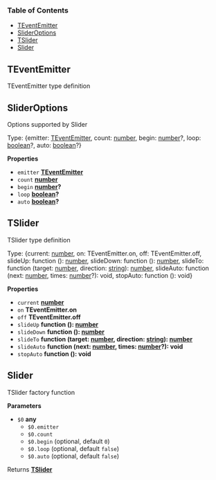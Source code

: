 <!-- Generated by documentation.js. Update this documentation by updating the source code. -->

### Table of Contents

-   [TEventEmitter](#teventemitter)
-   [SliderOptions](#slideroptions)
-   [TSlider](#tslider)
-   [Slider](#slider)

## TEventEmitter

TEventEmitter type definition

## SliderOptions

Options supported by Slider

Type: {emitter: [TEventEmitter](#teventemitter), count: [number](https://developer.mozilla.org/en-US/docs/Web/JavaScript/Reference/Global_Objects/Number), begin: [number](https://developer.mozilla.org/en-US/docs/Web/JavaScript/Reference/Global_Objects/Number)?, loop: [boolean](https://developer.mozilla.org/en-US/docs/Web/JavaScript/Reference/Global_Objects/Boolean)?, auto: [boolean](https://developer.mozilla.org/en-US/docs/Web/JavaScript/Reference/Global_Objects/Boolean)?}

**Properties**

-   `emitter` **[TEventEmitter](#teventemitter)** 
-   `count` **[number](https://developer.mozilla.org/en-US/docs/Web/JavaScript/Reference/Global_Objects/Number)** 
-   `begin` **[number](https://developer.mozilla.org/en-US/docs/Web/JavaScript/Reference/Global_Objects/Number)?** 
-   `loop` **[boolean](https://developer.mozilla.org/en-US/docs/Web/JavaScript/Reference/Global_Objects/Boolean)?** 
-   `auto` **[boolean](https://developer.mozilla.org/en-US/docs/Web/JavaScript/Reference/Global_Objects/Boolean)?** 

## TSlider

TSlider type definition

Type: {current: [number](https://developer.mozilla.org/en-US/docs/Web/JavaScript/Reference/Global_Objects/Number), on: TEventEmitter.on, off: TEventEmitter.off, slideUp: function (): [number](https://developer.mozilla.org/en-US/docs/Web/JavaScript/Reference/Global_Objects/Number), slideDown: function (): [number](https://developer.mozilla.org/en-US/docs/Web/JavaScript/Reference/Global_Objects/Number), slideTo: function (target: [number](https://developer.mozilla.org/en-US/docs/Web/JavaScript/Reference/Global_Objects/Number), direction: [string](https://developer.mozilla.org/en-US/docs/Web/JavaScript/Reference/Global_Objects/String)): [number](https://developer.mozilla.org/en-US/docs/Web/JavaScript/Reference/Global_Objects/Number), slideAuto: function (next: [number](https://developer.mozilla.org/en-US/docs/Web/JavaScript/Reference/Global_Objects/Number), times: [number](https://developer.mozilla.org/en-US/docs/Web/JavaScript/Reference/Global_Objects/Number)?): void, stopAuto: function (): void}

**Properties**

-   `current` **[number](https://developer.mozilla.org/en-US/docs/Web/JavaScript/Reference/Global_Objects/Number)** 
-   `on` **TEventEmitter.on** 
-   `off` **TEventEmitter.off** 
-   `slideUp` **function (): [number](https://developer.mozilla.org/en-US/docs/Web/JavaScript/Reference/Global_Objects/Number)** 
-   `slideDown` **function (): [number](https://developer.mozilla.org/en-US/docs/Web/JavaScript/Reference/Global_Objects/Number)** 
-   `slideTo` **function (target: [number](https://developer.mozilla.org/en-US/docs/Web/JavaScript/Reference/Global_Objects/Number), direction: [string](https://developer.mozilla.org/en-US/docs/Web/JavaScript/Reference/Global_Objects/String)): [number](https://developer.mozilla.org/en-US/docs/Web/JavaScript/Reference/Global_Objects/Number)** 
-   `slideAuto` **function (next: [number](https://developer.mozilla.org/en-US/docs/Web/JavaScript/Reference/Global_Objects/Number), times: [number](https://developer.mozilla.org/en-US/docs/Web/JavaScript/Reference/Global_Objects/Number)?): void** 
-   `stopAuto` **function (): void** 

## Slider

TSlider factory function

**Parameters**

-   `$0` **any** 
    -   `$0.emitter`  
    -   `$0.count`  
    -   `$0.begin`   (optional, default `0`)
    -   `$0.loop`   (optional, default `false`)
    -   `$0.auto`   (optional, default `false`)

Returns **[TSlider](#tslider)** 
